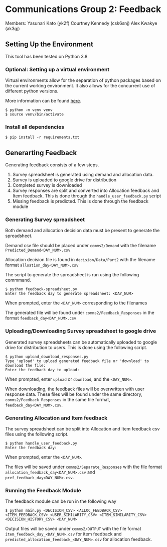 # Communications Group 2: Feedback

Members:
Yasunari Kato (yk2f)
Courtney Kennedy (csk6snj)
Alex Kwakye (ak3gj)

## Setting Up the Environment

This tool has been tested on Python 3.8


### Optional: Setting up a virtual environment
Virtual environments allow for the separation of python packages based on the current working environment. It also allows for the concurrent use of different python versions.

More information can be found [here](https://docs.python.org/3.8/library/venv.html).

```
$ python -m venv venv
$ source venv/bin/activate
```

### Install all dependencies
```
$ pip install -r requirements.txt
```

## Generarting Feedback

Generating feedback consists of a few steps.
1. Survey spreadsheet is generated using demand and allocation data.
1. Survey is uploaded to google drive for distribution
1. Completed survey is downloaded
1. Survey responses are split and converted into Allocation feedback and Item feedback. This is done through the `handle_user_feedback.py` script
1. Missing feedback is predicted. This is done through the feedback module

### Generating Survey spreadsheet
Both demand and allocation decision data must be present to generate the spreadsheet.

Demand csv file should be placed under `comms2/Demand` with the filename `Predicted_Demand<DAY_NUM>.csv`

Allocation decision file is found in `decision/Data/Part2` with the filename format `alloation_day<DAY_NUM>.csv`

The script to generate the spreadsheet is run using the following commmand.
```
$ python feedback-spreadsheet.py
Enter the feedback day to generate spreadsheet: <DAY_NUM>
```
When prompted, enter the `<DAY_NUM>` corresponding to the filenames

The generated file will be found under `comms2/Feedback_Responses` in the format `feedback_day<DAY_NUM>.csv`

### Uploading/Downloading Survey spreadsheet to google drive
Generated survey spreadsheets can be automatically uploaded to google drive for distribution to users. This is done using the following script.
```
$ python upload_download_responses.py
Type 'upload' to upload generated feedback file or 'download' to download the file: 
Enter the feedback day to upload: 
```
When prompted, enter `upload` or `download`, and the `<DAY_NUM>`.

When downloading, the feedback files will be overwritten with user response data. These files will be found under the same directory, `comms2/Feedback_Responses` in the same file format, `feedback_day<DAY_NUM>.csv`.

### Generating Allocation and Item feedback
The survey spreadsheet can be split into Allocation and Item feedback csv files using the following script.
```
$ python handle_user_feedback.py
Enter the feedback day: 
```
When prompted, enter the `<DAY_NUM>`.

The files will be saved under `comms2/Separate_Responses` with the file format `allocation_feedback_day<DAY_NUM>.csv` and `pref_feedback_day<DAY_NUM>.csv`.

### Running the Feedback Module

The feedback module can be run in the following way

```
$ python main.py <DECISION_CSV> <ALLOC_FEEDBACK_CSV> <ITEM_FEEDBACK_CSV> <USER_SIMILARITY_CSV> <ITEM_SIMILARITY_CSV> <DECISION_HISTORY_CSV> <DAY_NUM>
```

Output files will be saved under `comms2/OUTPUT` with the file format `item_feedback_day_<DAY_NUM>.csv` for item feedback and `predicted_allocation_feedback_<DAY_NUM>.csv` for allocation feedback.

